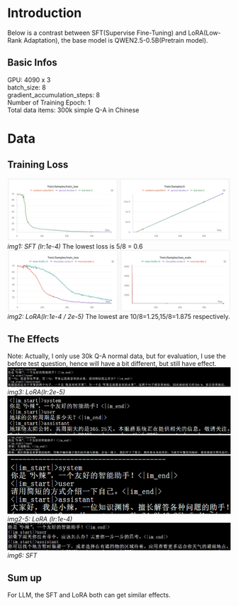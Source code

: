 # Introduction
Below is a contrast between SFT(Supervise Fine-Tuning) and LoRA(Low-Rank Adaptation), the base model is QWEN2.5-0.5B(Pretrain model).

## Basic Infos
GPU: 4090 x 3 <br>
batch_size: 8 <br>
gradient_accumulation_steps: 8 <br>
Number of Training Epoch: 1 <br>
Total data items: 300k simple Q-A in Chinese <br>

# Data
## Training Loss
![img.png](imgs/img.png)
*img1: SFT (lr:1e-4)*
The lowest loss is 5/8 = 0.6
![img_1.png](imgs/img_1.png)
*img2: LoRA(lr:1e-4 / 2e-5)*
The lowest are 10/8=1.25,15/8=1.875 respectively.

## The Effects
Note: Actually, I only use 30k Q-A normal data, but for evaluation, I use the before test question, hence will have a bit different, but still have effect.
![img.png](imgs/img2.png)
*img3: LoRA(lr:2e-5)*
![img.png](imgs/img3.png)
![img.png](imgs/img4.png)
![img.png](imgs/img5.png)
*img2-5: LoRA (lr:1e-4)*
![img.png](imgs/img6.png)
*img6: SFT*

## Sum up
For LLM, the SFT and LoRA both can get similar effects.

